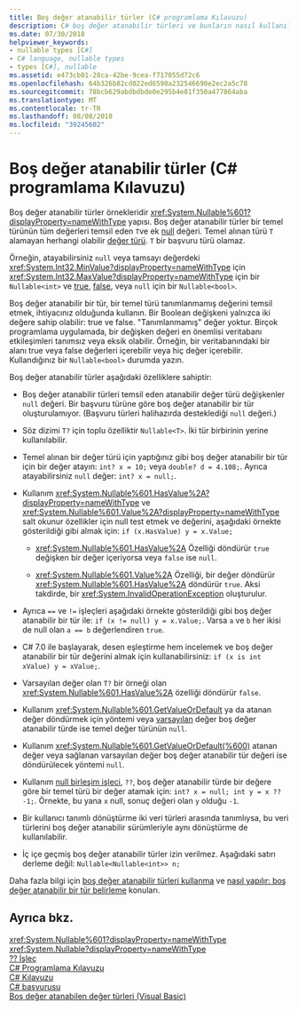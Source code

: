 ```yaml
---
title: Boş değer atanabilir türler (C# programlama Kılavuzu)
description: C# boş değer atanabilir türleri ve bunların nasıl kullanıldığı hakkında bilgi edinin
ms.date: 07/30/2018
helpviewer_keywords:
- nullable types [C#]
- C# language, nullable types
- types [C#], nullable
ms.assetid: e473cb01-28ca-42be-9cea-f717055d72c6
ms.openlocfilehash: 64b326b82cd022ed6590a232546690e2ec2a5c78
ms.sourcegitcommit: 78bcb629abdbdbde0e295b4e81f350a477864aba
ms.translationtype: MT
ms.contentlocale: tr-TR
ms.lasthandoff: 08/08/2018
ms.locfileid: "39245602"
---
```

# <a name="nullable-types-c-programming-guide"></a>Boş değer atanabilir türler (C# programlama Kılavuzu)

Boş değer atanabilir türler örnekleridir <xref:System.Nullable%601?displayProperty=nameWithType> yapısı. Boş değer atanabilir türler bir temel türünün tüm değerleri temsil eden `T`ve ek [null](../../language-reference/keywords/null.md) değeri. Temel alınan türü `T` alamayan herhangi olabilir [değer türü](../../language-reference/keywords/value-types.md). `T` bir başvuru türü olamaz.

Örneğin, atayabilirsiniz `null` veya tamsayı değerdeki <xref:System.Int32.MinValue?displayProperty=nameWithType> için <xref:System.Int32.MaxValue?displayProperty=nameWithType> için bir `Nullable<int>` ve [true](../../language-reference/keywords/true-literal.md), [false](../../language-reference/keywords/false-literal.md), veya `null` için bir `Nullable<bool>`.

Boş değer atanabilir bir tür, bir temel türü tanımlanmamış değerini temsil etmek, ihtiyacınız olduğunda kullanın. Bir Boolean değişkeni yalnızca iki değere sahip olabilir: true ve false. "Tanımlanmamış" değer yoktur. Birçok programlama uygulamada, bir değişken değeri en önemlisi veritabanı etkileşimleri tanımsız veya eksik olabilir. Örneğin, bir veritabanındaki bir alanı true veya false değerleri içerebilir veya hiç değer içerebilir. Kullandığınız bir `Nullable<bool>` durumda yazın.

Boş değer atanabilir türler aşağıdaki özelliklere sahiptir:
  
- Boş değer atanabilir türleri temsil eden atanabilir değer türü değişkenler `null` değeri. Bir başvuru türüne göre boş değer atanabilir bir tür oluşturulamıyor. (Başvuru türleri halihazırda desteklediği `null` değeri.)  
  
- Söz dizimi `T?` için toplu özelliktir `Nullable<T>`. İki tür birbirinin yerine kullanılabilir.  
  
- Temel alınan bir değer türü için yaptığınız gibi boş değer atanabilir bir tür için bir değer atayın: `int? x = 10;` veya `double? d = 4.108;`. Ayrıca atayabilirsiniz `null` değer: `int? x = null;`.  
  
- Kullanım <xref:System.Nullable%601.HasValue%2A?displayProperty=nameWithType> ve <xref:System.Nullable%601.Value%2A?displayProperty=nameWithType> salt okunur özellikler için null test etmek ve değerini, aşağıdaki örnekte gösterildiği gibi almak için: `if (x.HasValue) y = x.Value;`  
  
  - <xref:System.Nullable%601.HasValue%2A> Özelliği döndürür `true` değişken bir değer içeriyorsa veya `false` ise `null`.
  
  - <xref:System.Nullable%601.Value%2A> Özelliği, bir değer döndürür <xref:System.Nullable%601.HasValue%2A> döndürür `true`. Aksi takdirde, bir <xref:System.InvalidOperationException> oluşturulur.  
  
- Ayrıca `==` ve `!=` işleçleri aşağıdaki örnekte gösterildiği gibi boş değer atanabilir bir tür ile: `if (x != null) y = x.Value;`. Varsa `a` ve `b` her ikisi de null olan `a == b` değerlendiren `true`.  

- C# 7.0 ile başlayarak, desen eşleştirme hem incelemek ve boş değer atanabilir bir tür değerini almak için kullanabilirsiniz: `if (x is int xValue) y = xValue;`.
  
- Varsayılan değer olan `T?` bir örneği olan <xref:System.Nullable%601.HasValue%2A> özelliği döndürür `false`.  

- Kullanım <xref:System.Nullable%601.GetValueOrDefault> ya da atanan değer döndürmek için yöntemi veya [varsayılan](../../language-reference/keywords/default-values-table.md) değer boş değer atanabilir türde ise temel değer türünün `null`.  

- Kullanım <xref:System.Nullable%601.GetValueOrDefault(%600)> atanan değer veya sağlanan varsayılan değer boş değer atanabilir tür değeri ise döndürülecek yöntemi `null`.
  
- Kullanım [null birleşim işleci](../../language-reference/operators/null-coalescing-operator.md), `??`, boş değer atanabilir türde bir değere göre bir temel türü bir değer atamak için: `int? x = null; int y = x ?? -1;`. Örnekte, bu yana `x` null, sonuç değeri olan `y` olduğu `-1`.

- Bir kullanıcı tanımlı dönüştürme iki veri türleri arasında tanımlıysa, bu veri türlerini boş değer atanabilir sürümleriyle aynı dönüştürme de kullanılabilir.
  
- İç içe geçmiş boş değer atanabilir türler izin verilmez. Aşağıdaki satırı derleme değil: `Nullable<Nullable<int>> n;`  

Daha fazla bilgi için [boş değer atanabilir türleri kullanma](using-nullable-types.md) ve [nasıl yapılır: boş değer atanabilir bir tür belirleme](how-to-identify-a-nullable-type.md) konuları.
  
## <a name="see-also"></a>Ayrıca bkz.

 <xref:System.Nullable%601?displayProperty=nameWithType>  
 <xref:System.Nullable?displayProperty=nameWithType>  
 [?? İşleç](../../language-reference/operators/null-coalescing-operator.md)  
 [C# Programlama Kılavuzu](../index.md)  
 [C# Kılavuzu](../../index.md)  
 [C# başvurusu](../../language-reference/index.md)  
 [Boş değer atanabilen değer türleri (Visual Basic)](../../../visual-basic/programming-guide/language-features/data-types/nullable-value-types.md)  
